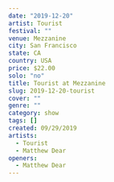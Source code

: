 ```yaml
---
date: "2019-12-20"
artist: Tourist
festival: ""
venue: Mezzanine
city: San Francisco
state: CA
country: USA
price: $22.00
solo: "no"
title: Tourist at Mezzanine
slug: 2019-12-20-tourist
cover: ""
genre: ""
category: show
tags: []
created: 09/29/2019
artists:
  - Tourist
  - Matthew Dear
openers:
  - Matthew Dear
---
```

